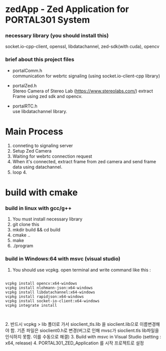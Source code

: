 # zedApp - Zed Application for PORTAL301 System
### necessary library (you should install this)
socket.io-cpp-client, openssl, libdatachannel, zed-sdk(with cuda), opencv

### brief about this project files
- portalComm.h<br>
communication for webrtc signaling (using socket.io-client-cpp library)

- portalZed.h<br>
Stereo Camera of Stereo Lab (https://www.stereolabs.com/)
extract Frame using zed sdk and opencv.

- portalRTC.h<br>
use libdatachannel library.

# Main Process
1. conneting to signaling server
2. Setup Zed Camera
3. Waiting for webrtc connection request
4. When it's connected, extract frame from zed camera and send frame data using datachannel.
5. loop 4.

# build with cmake
### build in linux with gcc/g++
1. You must install necessary library
2. git clone this
3. mkdir build && cd build
4. cmake ..
5. make
6. ./program

### build in Windows:64 with msvc (visual studio)
1. You should use vcpkg. open terminal and write command like this :
<pre>
<code>
vcpkg install opencv:x64-windows    
vcpkg install nlohmann-json:x64-windows     
vcpkg install libdatachannel:x64-windows    
vcpkg install rapidjson:x64-windows     
vcpkg install socket-io-client:x64-windows
vcpkg integrate install
</pre>
</code>
2. 반드시 vcpkg > lib 폴더로 가서 sioclient_tls.lib 을 sioclient.lib으로 이름변경해야 함. 기존 파일은 sioclient0.h로 변경(버그로 인해 mvsc가 sioclient.tls lib파일을 인식하지 못함. 이를 수동으로 해결)
3. Build with msvc in Visual Studio (setting : x64, release)
4. PORTAL301_ZED_Application 를 시작 프로젝트로 설정